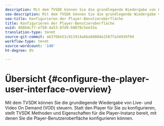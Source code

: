 ```yaml
---
description: Mit dem TVSDK können Sie die grundlegende Wiedergabe von Live- und Video On Demand (VOD) steuern. Statt den Player für Sie zu konfigurieren, stellt TVSDK Methoden und Eigenschaften für die Player-Instanz bereit, mit denen Sie die Player-Benutzeroberfläche konfigurieren können.
seo-description: Mit dem TVSDK können Sie die grundlegende Wiedergabe von Live- und Video On Demand (VOD) steuern. Statt den Player für Sie zu konfigurieren, stellt TVSDK Methoden und Eigenschaften für die Player-Instanz bereit, mit denen Sie die Player-Benutzeroberfläche konfigurieren können.
seo-title: Konfigurieren der Player-Benutzeroberfläche
title: Konfigurieren der Player-Benutzeroberfläche
uuid: 868b4cf7-e750-4a53-87d9-b8878c5ee33a
translation-type: tm+mt
source-git-commit: a63768e51c911914a6ba9d884e2587fa34939f9d
workflow-type: tm+mt
source-wordcount: '140'
ht-degree: 0%

---
```



# Übersicht {#configure-the-player-user-interface-overview}

Mit dem TVSDK können Sie die grundlegende Wiedergabe von Live- und Video On Demand (VOD) steuern. Statt den Player für Sie zu konfigurieren, stellt TVSDK Methoden und Eigenschaften für die Player-Instanz bereit, mit denen Sie die Player-Benutzeroberfläche konfigurieren können.